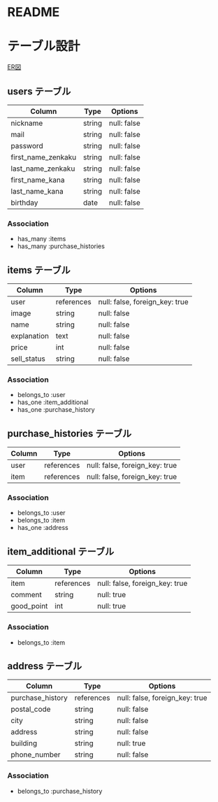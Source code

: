 # README

# テーブル設計
[ER図](https://drive.google.com/file/d/13lLvO5zMukS0yZRkVI7gEmbcjfn6I4kZ/view?usp=sharing)
## users テーブル
| Column             | Type   | Options     | 
| ------------------ | ------ | ----------- | 
| nickname           | string | null: false | 
| mail               | string | null: false | 
| password           | string | null: false | 
| first_name_zenkaku | string | null: false | 
| last_name_zenkaku  | string | null: false | 
| first_name_kana    | string | null: false | 
| last_name_kana     | string | null: false | 
| birthday           | date   | null: false | 
### Association
- has_many :items
- has_many :purchase_histories

## items テーブル
| Column              | Type       | Options                       | 
| ------------------- | ---------- | ------------------------------| 
| user                | references | null: false, foreign_key: true| 
| image               | string     | null: false                   | 
| name                | string     | null: false                   | 
| explanation         | text       | null: false                   | 
| price               | int        | null: false                   | 
| sell_status         | string     | null: false                   | 
### Association
- belongs_to :user
- has_one :item_additional
- has_one :purchase_history

## purchase_histories テーブル
| Column    | Type        | Options                        | 
| --------- | ----------- | ------------------------------ | 
| user      | references  | null: false, foreign_key: true | 
| item      | references  | null: false, foreign_key: true | 
### Association
- belongs_to :user
- belongs_to :item
- has_one :address

## item_additional テーブル
| Column     | Type       | Options                        | 
| ---------- | ---------- | ------------------------------ | 
| item       | references | null: false, foreign_key: true | 
| comment    | string     | null: true                     | 
| good_point | int        | null: true                     | 
### Association
- belongs_to :item

## address テーブル
| Column              | Type       | Options                       | 
| ------------------- | ---------- | ------------------------------| 
| purchase_history    | references | null: false, foreign_key: true| 
| postal_code         | string     | null: false                   | 
| city                | string     | null: false                   | 
| address             | string     | null: false                   | 
| building            | string     | null: true                    | 
| phone_number        | string     | null: false                   | 
### Association
- belongs_to :purchase_history
